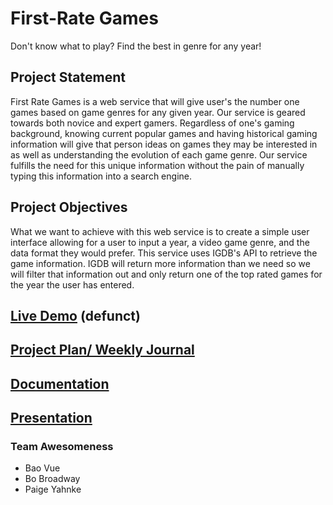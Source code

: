 # First-Rate Games
Don't know what to play? Find the best in genre for any year!

## Project Statement
First Rate Games is a web service that will give user's the number one games based on game genres for any given year. 
Our service is geared towards both novice and expert gamers. Regardless of one's gaming background, knowing current 
popular games and having 
historical gaming information will give that person ideas on games they may be interested in as well as 
understanding the evolution of each game genre. Our service fulfills the need for this unique
information without the pain of manually typing this information into a search engine. 


## Project Objectives
What we want to achieve with this web service is to create a simple user interface allowing for a user to input a 
year, a video game genre, and the data format they would prefer. This service uses IGDB's API to retrieve the game 
information. IGDB will return more information than we need so we will filter that information out and only return 
one of the top rated games for the year the user has entered. 

## [Live Demo](http://138.68.57.130:8080/first-rate-games/) (defunct)

## [Project Plan/ Weekly Journal](projectPlan.md)

## [Documentation](documentation.md)

## [Presentation](First-Rate-Games.pdf)

### Team Awesomeness
- Bao Vue  
- Bo Broadway  
- Paige Yahnke  